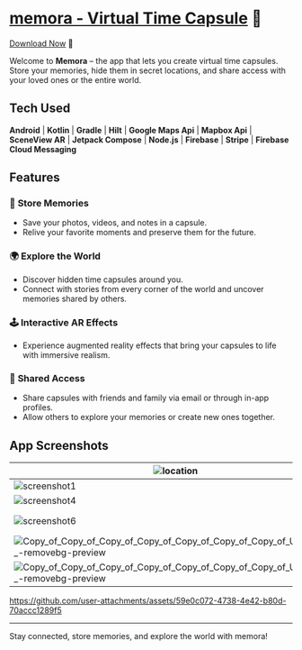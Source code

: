 
# [memora - Virtual Time Capsule](https://memora-website.vercel.app/) 🔗

 [Download Now](https://memora-website.vercel.app/) 🔗


Welcome to **Memora** – the app that lets you create virtual time capsules. Store your memories, hide them in secret locations, and share access with your loved ones or the entire world.

## Tech Used

**Android** | **Kotlin** | **Gradle**  | **Hilt** | **Google Maps Api** | **Mapbox Api** | **SceneView AR** | **Jetpack Compose** | **Node.js** | **Firebase** | **Stripe** | **Firebase Cloud Messaging**

## Features

### 🧳 **Store Memories**
- Save your photos, videos, and notes in a capsule.
- Relive your favorite moments and preserve them for the future.

### 🌍 **Explore the World**
- Discover hidden time capsules around you.
- Connect with stories from every corner of the world and uncover memories shared by others.

### 🕹️ **Interactive AR Effects**
- Experience augmented reality effects that bring your capsules to life with immersive realism.

### 🤝 **Shared Access**
- Share capsules with friends and family via email or through in-app profiles.
- Allow others to explore your memories or create new ones together.

## App Screenshots

| ![location](https://github.com/user-attachments/assets/9c2eba52-697e-4dc3-a62c-274ea2511024) | ![ar](https://github.com/user-attachments/assets/80512b7e-6752-46b8-b16c-4424921d1ba3) | ![screenshot5](https://github.com/user-attachments/assets/f4615e52-273c-4ed2-8451-d5dffed45c59) |
| ----------------------------------------------------- | ----------------------------------------------------- | --------------------------------------------------------- |
| ![screenshot1](https://github.com/user-attachments/assets/f272a0a9-41ba-497e-a349-76d086ede68d) | ![screenshot2](https://github.com/user-attachments/assets/24c9d5f0-8cf4-45ca-b013-d807fc64c4f6) | ![screenshot3](https://github.com/user-attachments/assets/88c84980-279f-4f7e-8668-66e8ea01be42) |
| ![screenshot4](https://github.com/user-attachments/assets/62a76d3f-7109-4c25-8f2c-9918dca5c738) | ![screenshot7](https://github.com/user-attachments/assets/02d4d9b4-90c9-489d-be24-b7c331457e2b) | ![screenshot8](https://github.com/user-attachments/assets/22369f49-4f81-4cea-8617-8d720f62bd23) |
| ![screenshot6](https://github.com/user-attachments/assets/9f184a69-ca5a-4763-9d7e-868810f912d5) | ![Copy_of_Copy_of_Copy_of_Copy_of_Copy_of_Copy_of_Copy_of_Untitled__5_-removebg-preview](https://github.com/user-attachments/assets/8f43ca48-e4eb-4011-899c-a66d39958cfd) | ![Copy_of_Copy_of_Copy_of_Copy_of_Copy_of_Copy_of_Copy_of_Untitled__3_-removebg-preview](https://github.com/user-attachments/assets/3877dca6-c9c4-4693-8927-bd07f6cfd1cf)|
| ![Copy_of_Copy_of_Copy_of_Copy_of_Copy_of_Copy_of_Copy_of_Untitled__2_-removebg-preview](https://github.com/user-attachments/assets/68887cf7-c176-4de0-b69a-0b3fadfd00d9) | ![Copy_of_Copy_of_Copy_of_Copy_of_Copy_of_Copy_of_Copy_of_Untitled__1_-removebg-preview](https://github.com/user-attachments/assets/c031ea55-8d91-4dd5-91d1-88f9a1cbd4fb) | ![Copy_of_Copy_of_Copy_of_Copy_of_Copy_of_Copy_of_Copy_of_Untitled-removebg-preview](https://github.com/user-attachments/assets/3792b4a5-927f-45ac-b76b-2ef3c3f3179b) |
| ![Copy_of_Copy_of_Copy_of_Copy_of_Copy_of_Copy_of_Copy_of_Untitled__4_-removebg-preview](https://github.com/user-attachments/assets/762cfdd4-938a-4407-a3a9-2e03ace1eedf) |  




https://github.com/user-attachments/assets/59e0c072-4738-4e42-b80d-70accc1289f5




---

Stay connected, store memories, and explore the world with memora!
